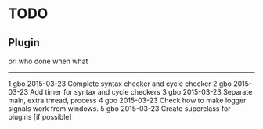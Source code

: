 # TODO
## Plugin

pri who done    when        what
--- --- -----   ----------  ---------------------------------------------------------
1   gbo         2015-03-23  Complete syntax checker and cycle checker
2   gbo         2015-03-23  Add timer for syntax and cycle checkers
3   gbo         2015-03-23  Separate main, extra thread, process
4   gbo         2015-03-23  Check how to make logger signals work from windows.
5   gbo         2015-03-23  Create superclass for plugins [if possible]
